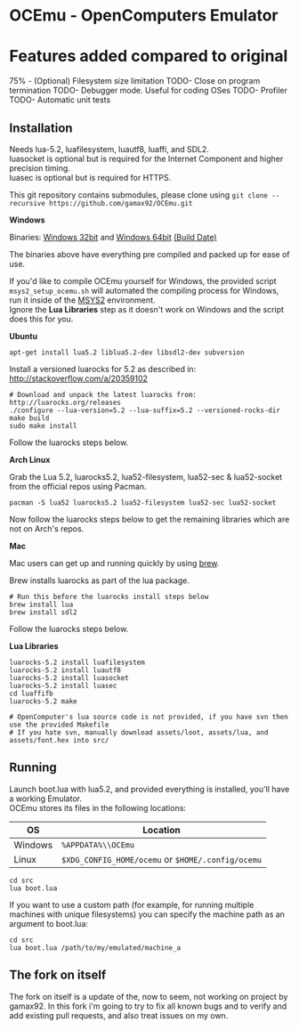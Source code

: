 OCEmu - OpenComputers Emulator
==============================

# Features added compared to original
75% - (Optional) Filesystem size limitation
TODO- Close on program termination
TODO- Debugger mode. Useful for coding OSes
TODO- Profiler
TODO- Automatic unit tests

Installation
------------

Needs lua-5.2, luafilesystem, luautf8, luaffi, and SDL2.  
luasocket is optional but is required for the Internet Component and higher precision timing.  
luasec is optional but is required for HTTPS.

This git repository contains submodules, please clone using `git clone --recursive https://github.com/gamax92/OCEmu.git`

**Windows**

Binaries: [Windows 32bit](http://gamax92.pc-logix.com/ocemu/OCEmu-x32.zip) and [Windows 64bit](http://gamax92.pc-logix.com/ocemu/OCEmu-x64.zip) [(Build Date)](http://gamax92.pc-logix.com/ocemu/builddate.txt)

The binaries above have everything pre compiled and packed up for ease of use.

If you'd like to compile OCEmu yourself for Windows, the provided script ```msys2_setup_ocemu.sh``` will automated the compiling process for Windows, run it inside of the [MSYS2](https://msys2.github.io/) environment.  
Ignore the **Lua Libraries** step as it doesn't work on Windows and the script does this for you.

**Ubuntu**
```
apt-get install lua5.2 liblua5.2-dev libsdl2-dev subversion
```
Install a versioned luarocks for 5.2 as described in: http://stackoverflow.com/a/20359102
```
# Download and unpack the latest luarocks from: http://luarocks.org/releases
./configure --lua-version=5.2 --lua-suffix=5.2 --versioned-rocks-dir
make build
sudo make install
```

Follow the luarocks steps below.

**Arch Linux**

Grab the Lua 5.2, luarocks5.2, lua52-filesystem, lua52-sec & lua52-socket from the official repos using Pacman.
```
pacman -S lua52 luarocks5.2 lua52-filesystem lua52-sec lua52-socket
```
Now follow the luarocks steps below to get the remaining libraries which are not on Arch's repos.


**Mac**

Mac users can get up and running quickly by using [brew](http://brew.sh/).

Brew installs luarocks as part of the lua package.
```
# Run this before the luarocks install steps below
brew install lua
brew install sdl2
```
Follow the luarocks steps below.

**Lua Libraries**
```
luarocks-5.2 install luafilesystem
luarocks-5.2 install luautf8
luarocks-5.2 install luasocket
luarocks-5.2 install luasec
cd luaffifb
luarocks-5.2 make

# OpenComputer's lua source code is not provided, if you have svn then use the provided Makefile
# If you hate svn, manually download assets/loot, assets/lua, and assets/font.hex into src/
```

Running
-------
Launch boot.lua with lua5.2, and provided everything is installed, you'll have a working Emulator.  
OCEmu stores its files in the following locations:

OS | Location
--- | ---
Windows | `%APPDATA%\\OCEmu`
Linux | `$XDG_CONFIG_HOME/ocemu` or `$HOME/.config/ocemu`

```
cd src
lua boot.lua
```

If you want to use a custom path (for example, for running multiple machines with unique filesystems) you can specify the machine path as an argument to boot.lua:

```
cd src
lua boot.lua /path/to/my/emulated/machine_a
```

## The fork on itself
The fork on itself is a update of the, now to seem, not working on project by gamax92. In this fork i'm going to try to fix all known bugs and to verify and add existing pull requests, and also treat issues on my own.
